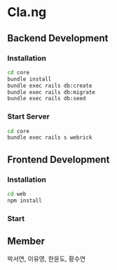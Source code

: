 # Cla.ng

## Backend Development
### Installation
```bash
cd core
bundle install
bundle exec rails db:create
bundle exec rails db:migrate
bundle exec rails db:seed
```

### Start Server
```bash
cd core
bundle exec rails s webrick
```

## Frontend Development
### Installation
```bash
cd web
npm install
```

### Start 

## Member
박서연, 이유영, 한윤도, 황수연